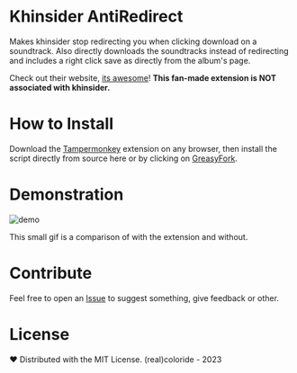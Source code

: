 # Khinsider AntiRedirect
Makes khinsider stop redirecting you when clicking download on a soundtrack. Also directly downloads the soundtracks instead of redirecting and includes a right click save as directly from the album's page.

Check out their website, [its awesome](https://downloads.khinsider.com/)!
**This fan-made extension is NOT associated with khinsider.**

# How to Install 
Download the [Tampermonkey](https://www.tampermonkey.net/) extension on any browser, then install the script directly from source here or by clicking on [GreasyFork](https://greasyfork.org/scripts/465151-khinsider-antiredirect).

# Demonstration
![demo](https://user-images.githubusercontent.com/108619637/235319355-79414fd9-639f-4288-9e53-8f3e4d9fdff3.gif)

This small gif is a comparison of with the extension and without.

# Contribute
Feel free to open an [Issue](https://github.com/realcoloride/khinsiderantiredirect/issues) to suggest something, give feedback or other.

# License
❤️ Distributed with the MIT License. (real)coloride - 2023

